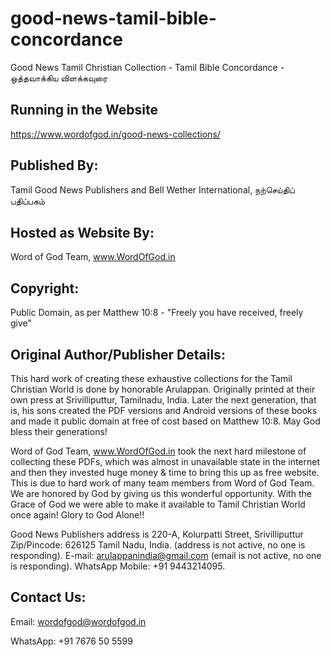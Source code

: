 # good-news-tamil-bible-concordance
Good News Tamil Christian Collection - Tamil Bible Concordance - ஒத்தவாக்கிய விளக்கவுரை

## Running in the Website
https://www.wordofgod.in/good-news-collections/

## Published By: 
Tamil Good News Publishers and Bell Wether International, நற்செய்திப் பதிப்பகம்

## Hosted as Website By: 
Word of God Team, www.WordOfGod.in

## Copyright: 
Public Domain, as per Matthew 10:8 - "Freely you have received, freely give"

## Original Author/Publisher Details: 

This hard work of creating these exhaustive collections for the Tamil Christian World is done by honorable Arulappan.
Originally printed at their own press at Srivilliputtur, Tamilnadu, India.
Later the next generation, that is, his sons created the PDF versions and Android versions of these books and made it public domain at free of cost based on Matthew 10:8. May God bless their generations!

Word of God Team, www.WordOfGod.in took the next hard milestone of collecting these PDFs, which was almost in unavailable state in the internet and then they invested huge money & time to bring this up as free website.
This is due to hard work of many team members from Word of God Team. We are honored by God by giving us this wonderful opportunity.
With the Grace of God we were able to make it available to Tamil Christian World once again! Glory to God Alone!!

Good News Publishers address is 220-A, Kolurpatti Street, Srivilliputtur Zip/Pincode: 626125 Tamil Nadu, India. (address is not active, no one is responding).
E-mail: arulappanindia@gmail.com (email is not active, no one is responding).
WhatsApp Mobile: +91 9443214095.

## Contact Us: 

Email: wordofgod@wordofgod.in

WhatsApp: +91 7676 50 5599
